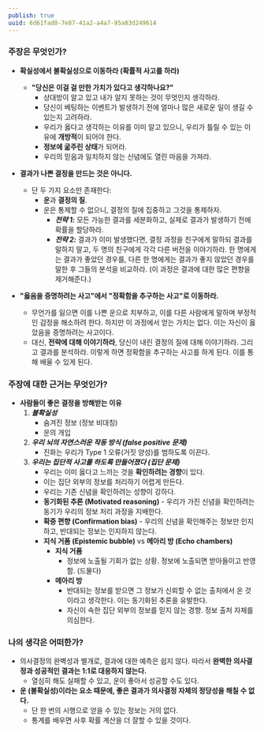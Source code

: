 ```yaml
---
publish: true
uuid: 6d61fad8-7e87-41a2-a4a7-95a83d249614
---
```


### 주장은 무엇인가?

- **확실성에서 불확실성으로 이동하라 (확률적 사고를 하라)**
    - **"당신은 이걸 걸 만한 가치가 있다고 생각하나요?"**
        - 상대방이 알고 있고 내가 알지 못하는 것이 무엇인지 생각하라.
        - 당신이 베팅하는 이벤트가 발생하기 전에 얼마나 많은 새로운 일이 생길 수 있는지 고려하라.
        - 우리가 옳다고 생각하는 이유를 이미 알고 있으니, 우리가 틀릴 수 있는 이유에 **개방적**이 되어야 한다.
        - **정보에 굶주린 상태**가 되어라.
        - 우리의 믿음과 일치하지 않는 신념에도 열린 마음을 가져라.

- **결과가 나쁜 결정을 만드는 것은 아니다.**
    - 단 두 가지 요소만 존재한다:
        - **운**과 **결정의 질**.
        - 운은 통제할 수 없으니, 결정의 질에 집중하고 그것을 통제하자.
            - ***전략 1:*** 모든 가능한 결과를 세분화하고, 실제로 결과가 발생하기 전에 확률을 할당하라.
            - ***전략 2:*** 결과가 이미 발생했다면, 결정 과정을 친구에게 말하되 결과를 말하지 말고, 두 명의 친구에게 각각 다른 버전을 이야기하라. 한 명에게는 결과가 좋았던 경우를, 다른 한 명에게는 결과가 좋지 않았던 경우를 말한 후 그들의 분석을 비교하라.
            (이 과정은 결과에 대한 많은 편향을 제거해준다.)

- **"옳음을 증명하려는 사고"에서 "정확함을 추구하는 사고"로 이동하라.**
    - 무언가를 잃으면 이를 나쁜 운으로 치부하고, 이를 다른 사람에게 말하며 부정적인 감정을 해소하려 한다. 하지만 이 과정에서 얻는 가치는 없다. 이는 자신이 옳았음을 증명하려는 사고이다.
    - 대신, **전략에 대해 이야기하라**, 당신이 내린 결정의 질에 대해 이야기하라. 그리고 결과를 분석하라. 이렇게 하면 정확함을 추구하는 사고를 하게 된다. 이를 통해 배울 수 있게 된다.

### 주장에 대한 근거는 무엇인가?

- **사람들이 좋은 결정을 방해받는 이유**
    1. ***불확실성***
        - 숨겨진 정보 (정보 비대칭)
        - 운의 개입
    2. ***우리 뇌의 자연스러운 작동 방식 (false positive 문제)***
        - 진화는 우리가 Type 1 오류(거짓 양성)를 범하도록 이끈다.
    3. ***우리는 집단적 사고를 하도록 만들어졌다 (집단 문제)***
        - 우리는 이미 옳다고 느끼는 것을 **확인하려는 경향**이 있다.
        - 이는 집단 외부의 정보를 처리하기 어렵게 만든다.
        - 우리는 기존 신념을 확인하려는 성향이 강하다.
        - **동기화된 추론 (Motivated reasoning)** - 우리가 가진 신념을 확인하려는 동기가 우리의 정보 처리 과정을 지배한다.
        - **확증 편향 (Confirmation bias)** - 우리의 신념을 확인해주는 정보만 인지하고, 반대되는 정보는 인지하지 않는다.
        - **지식 거품 (Epistemic bubble)** vs **메아리 방 (Echo chambers)**
            - **지식 거품**
                - 정보에 노출될 기회가 없는 상황. 정보에 노출되면 받아들이고 반영함. (드물다)
            - **메아리 방**
                - 반대되는 정보를 받으면 그 정보가 신뢰할 수 없는 출처에서 온 것이라고 생각한다. 이는 동기화된 추론을 유발한다.
                - 자신이 속한 집단 외부의 정보를 믿지 않는 경향. 정보 출처 자체를 의심한다.

### 나의 생각은 어떠한가?

- 의사결정의 완벽성과 별개로, 결과에 대한 예측은 쉽지 않다. 따라서 **완벽한 의사결정과 성공적인 결과는 1:1로 대응하지 않는다.**
    - 열심히 해도 실패할 수 있고, 운이 좋아서 성공할 수도 있다.
- **운 (불확실성)이라는 요소 때문에, 좋은 결과가 의사결정 자체의 정당성을 해칠 수 없다.**
    - 단 한 번의 시행으로 얻을 수 있는 정보는 거의 없다.
    - 통계를 배우면 사후 확률 계산을 더 잘할 수 있을 것이다.